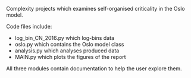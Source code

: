 Complexity projects which examines self-organised criticality in the Oslo model.

Code files include:

* log_bin_CN_2016.py which log-bins data
* oslo.py which contains the Oslo model class
* analysis.py which analyses produced data
* MAIN.py which plots the figures of the report

All three modules contain documentation to help the user explore them.
